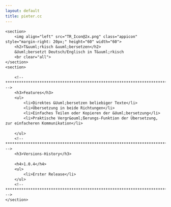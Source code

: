 ```yaml
---
layout: default
title: pieter.cc
---
```


<div id="content">

	<section>
		<img align="left" src="TR_Icon@2x.png" class="appicon" style="margin-right: 20px;" height="60" width="60">
		<h2>T&uuml;rkisch &uuml;bersetzen</h2>
		&Uuml;bersetzt Deutsch/Englisch in T&uuml;rkisch
		<br clear="all">
	</section>
	<section>

		<!-- ***************************************************************************** -->
		<h3>Features</h3>
		<ul>
			<li>Direktes &Uuml;bersetzen beliebiger Texte</li>
			<li>Übersetzung in beide Richtungen</li>
			<li>Einfaches Teilen oder Kopieren der &Uuml;bersetzung</li>
			<li>Praktische Vergr&ouml;ßerungs-Funktion der Übersetzung, zur einfacheren Kommunikation</li>

		</ul>
		<!-- ***************************************************************************** -->
		<h3>Versions-History</h3>

        <h4>1.0.4</h4>
        <ul>
			<li>Erster Release</li>
		</ul>
		<!-- ***************************************************************************** -->
	</section>
</div>

